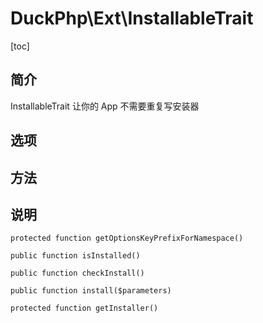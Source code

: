 # DuckPhp\Ext\InstallableTrait
[toc]

## 简介

InstallableTrait 让你的 App 不需要重复写安装器
## 选项

## 方法



## 说明
    protected function getOptionsKeyPrefixForNamespace()

    public function isInstalled()

    public function checkInstall()

    public function install($parameters)

    protected function getInstaller()

